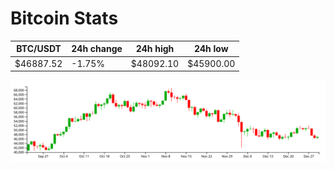 # Bitcoin Stats

BTC/USDT|24h change|24h high|24h low|
|---|---|---|---|
|$46887.52|-1.75%|$48092.10|$45900.00|

<img src="./chart.svg">
